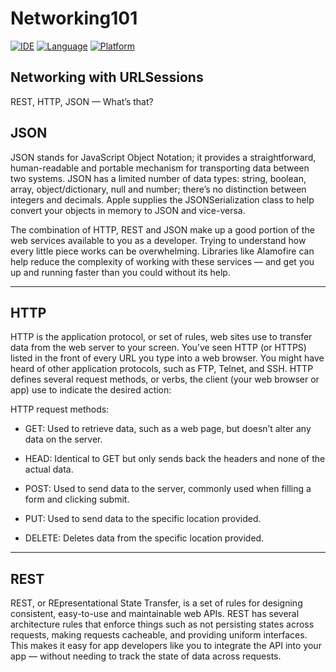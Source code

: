 # Networking101

[![IDE](https://img.shields.io/badge/Xcode-9-blue.svg)](https://developer.apple.com/xcode/)
[![Language](https://img.shields.io/badge/swift-4-orange.svg)](https://swift.org)
[![Platform](https://img.shields.io/badge/platform-iOS%2011-green.svg)](https://developer.apple.com/ios/)



## Networking with URLSessions

REST, HTTP, JSON — What’s that?


## JSON
JSON stands for JavaScript Object Notation; it provides a straightforward, human-readable and portable mechanism for transporting data between two systems. JSON has a limited number of data types: string, boolean, array, object/dictionary, null and number; there’s no distinction between integers and decimals. Apple supplies the JSONSerialization class to help convert your objects in memory to JSON and vice-versa.

The combination of HTTP, REST and JSON make up a good portion of the web services available to you as a developer. Trying to understand how every little piece works can be overwhelming. Libraries like Alamofire can help reduce the complexity of working with these services — and get you up and running faster than you could without its help.

-----

## HTTP
HTTP is the application protocol, or set of rules, web sites use to transfer data from the web server to your screen. You’ve seen HTTP (or HTTPS) listed in the front of every URL you type into a web browser. You might have heard of other application protocols, such as FTP, Telnet, and SSH. HTTP defines several request methods, or verbs, the client (your web browser or app) use to indicate the desired action:

HTTP request methods:

- GET: Used to retrieve data, such as a web page, but doesn’t alter any data on the server.

- HEAD: Identical to GET but only sends back the headers and none of the actual data.

- POST: Used to send data to the server, commonly used when filling a form and clicking submit.

- PUT: Used to send data to the specific location provided.

- DELETE: Deletes data from the specific location provided.

------

## REST
REST, or REpresentational State Transfer, is a set of rules for designing consistent, easy-to-use and maintainable web APIs. REST has several architecture rules that enforce things such as not persisting states across requests, making requests cacheable, and providing uniform interfaces. This makes it easy for app developers like you to integrate the API into your app — without needing to track the state of data across requests.


